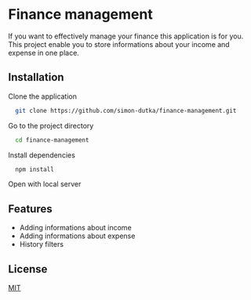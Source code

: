 # Finance management

If you want to effectively manage your finance this application is for you. This project enable you to store informations about your income and expense in one place.

## Installation

Clone the application

```bash
  git clone https://github.com/simon-dutka/finance-management.git
```

Go to the project directory

```bash
  cd finance-management
```

Install dependencies

```bash
  npm install
```

Open with local server

## Features

-   Adding informations about income
-   Adding informations about expense
-   History filters

## License

[MIT](https://choosealicense.com/licenses/mit/)
